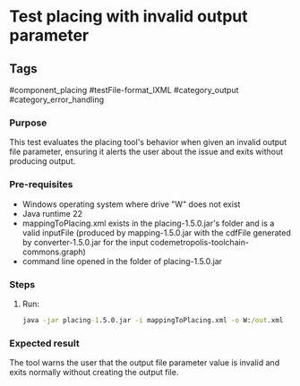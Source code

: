 # Test placing with invalid output parameter
## Tags
#component_placing #testFile-format_IXML #category_output #category_error_handling

### Purpose
This test evaluates the placing tool's behavior when given an invalid output file parameter, ensuring it alerts the user about the issue and exits without producing output.

### Pre-requisites
* Windows operating system where drive "W" does not exist
* Java runtime 22
* mappingToPlacing.xml exists in the placing-1.5.0.jar's folder and is a valid inputFile (produced by mapping-1.5.0.jar with the cdfFile generated by converter-1.5.0.jar for the input codemetropolis-toolchain-commons.graph)
* command line opened in the folder of placing-1.5.0.jar

### Steps
1. Run:
	```cmd
	java -jar placing-1.5.0.jar -i mappingToPlacing.xml -o W:/out.xml
	``` 

### Expected result
The tool warns the user that the output file parameter value is invalid and exits normally without creating the output file.